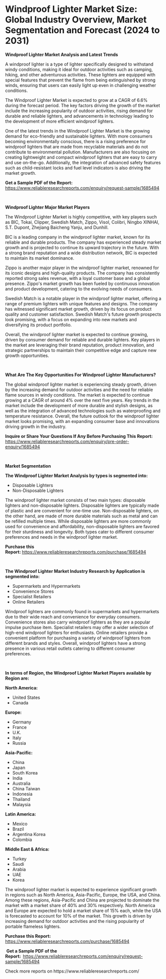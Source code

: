 <p><h1>Windproof Lighter Market Size: Global Industry Overview, Market Segmentation and Forecast (2024 to 2031)</h1></p><p><strong>Windproof Lighter Market Analysis and Latest Trends</strong></p>
<p><p>A windproof lighter is a type of lighter specifically designed to withstand windy conditions, making it ideal for outdoor activities such as camping, hiking, and other adventurous activities. These lighters are equipped with special features that prevent the flame from being extinguished by strong winds, ensuring that users can easily light up even in challenging weather conditions.</p><p>The Windproof Lighter Market is expected to grow at a CAGR of 6.6% during the forecast period. The key factors driving the growth of the market include the increasing popularity of outdoor activities, rising demand for durable and reliable lighters, and advancements in technology leading to the development of more efficient windproof lighters.</p><p>One of the latest trends in the Windproof Lighter Market is the growing demand for eco-friendly and sustainable lighters. With more consumers becoming environmentally conscious, there is a rising preference for windproof lighters that are made from recyclable materials and do not contribute to environmental pollution. Manufacturers are also focusing on creating lightweight and compact windproof lighters that are easy to carry and use on-the-go. Additionally, the integration of advanced safety features such as child-resistant locks and fuel level indicators is also driving the market growth.</p></p>
<p><strong>Get a Sample PDF of the Report:&nbsp;</strong> <a href="https://www.reliableresearchreports.com/enquiry/request-sample/1685494">https://www.reliableresearchreports.com/enquiry/request-sample/1685494</a></p>
<p>&nbsp;</p>
<p><strong>Windproof Lighter Major Market Players</strong></p>
<p><p>The Windproof Lighter Market is highly competitive, with key players such as BIC, Tokai, Clipper, Swedish Match, Zippo, Visol, Colibri, Ningbo XINHAI, S.T. Dupont, Zhejiang Baicheng Yanju, and Dunhill. </p><p>BIC is a leading company in the windproof lighter market, known for its reliable and durable products. The company has experienced steady market growth and is projected to continue its upward trajectory in the future. With a strong brand reputation and a wide distribution network, BIC is expected to maintain its market dominance.</p><p>Zippo is another major player in the windproof lighter market, renowned for its iconic designs and high-quality products. The company has consistently reported strong sales revenue, with a loyal customer base and a global presence. Zippo's market growth has been fueled by continuous innovation and product development, catering to the evolving needs of consumers.</p><p>Swedish Match is a notable player in the windproof lighter market, offering a range of premium lighters with unique features and designs. The company has witnessed significant market growth, driven by its focus on product quality and customer satisfaction. Swedish Match's future growth prospects look promising, with a focus on expanding into new markets and diversifying its product portfolio.</p><p>Overall, the windproof lighter market is expected to continue growing, driven by consumer demand for reliable and durable lighters. Key players in the market are leveraging their brand reputation, product innovation, and strategic partnerships to maintain their competitive edge and capture new growth opportunities.</p></p>
<p>&nbsp;</p>
<p><strong>What Are The Key Opportunities For Windproof Lighter Manufacturers?</strong></p>
<p><p>The global windproof lighter market is experiencing steady growth, driven by the increasing demand for outdoor activities and the need for reliable flame sources in windy conditions. The market is expected to continue growing at a CAGR of around 4% over the next five years. Key trends in the market include the development of more durable and stylish designs, as well as the integration of advanced technologies such as waterproofing and temperature resistance. Overall, the future outlook for the windproof lighter market looks promising, with an expanding consumer base and innovations driving growth in the industry.</p></p>
<p><strong>Inquire or Share Your Questions If Any Before Purchasing This Report:</strong> <a href="https://www.reliableresearchreports.com/enquiry/pre-order-enquiry/1685494">https://www.reliableresearchreports.com/enquiry/pre-order-enquiry/1685494</a></p>
<p>&nbsp;</p>
<p><strong>Market Segmentation</strong></p>
<p><strong>The Windproof Lighter Market Analysis by types is segmented into:</strong></p>
<p><ul><li>Disposable Lighters</li><li>Non-Disposable Lighters</li></ul></p>
<p><p>The windproof lighter market consists of two main types: disposable lighters and non-disposable lighters. Disposable lighters are typically made of plastic and are convenient for one-time use. Non-disposable lighters, on the other hand, are made of more durable materials such as metal and can be refilled multiple times. While disposable lighters are more commonly used for convenience and affordability, non-disposable lighters are favored for their sturdiness and longevity. Both types cater to different consumer preferences and needs in the windproof lighter market.</p></p>
<p><strong>Purchase this Report:&nbsp;</strong><a href="https://www.reliableresearchreports.com/purchase/1685494">https://www.reliableresearchreports.com/purchase/1685494</a></p>
<p>&nbsp;</p>
<p><strong>The Windproof Lighter Market Industry Research by Application is segmented into:</strong></p>
<p><ul><li>Supermarkets and Hypermarkets</li><li>Convenience Stores</li><li>Specialist Retailers</li><li>Online Retailers</li></ul></p>
<p><p>Windproof lighters are commonly found in supermarkets and hypermarkets due to their wide reach and convenience for everyday consumers. Convenience stores also carry windproof lighters as they are a popular impulse purchase item. Specialist retailers may offer a wider selection of high-end windproof lighters for enthusiasts. Online retailers provide a convenient platform for purchasing a variety of windproof lighters from different brands and styles. Overall, windproof lighters have a strong presence in various retail outlets catering to different consumer preferences.</p></p>
<p>&nbsp;</p>
<p><strong>In terms of Region, the Windproof Lighter Market Players available by Region are:</strong></p>
<p>
    <p> <strong> North America: </strong>
        <ul>
            <li>United States</li>
            <li>Canada</li>
        </ul>
        </p> 
    <p> <strong> Europe: </strong>
        <ul>
            <li>Germany</li>
            <li>France</li>
            <li>U.K.</li>
            <li>Italy</li>
            <li>Russia</li>
        </ul>
        </p> 
    <p> <strong> Asia-Pacific: </strong>
        <ul>
            <li>China</li>
            <li>Japan</li>
            <li>South Korea</li>
            <li>India</li>
            <li>Australia</li>
            <li>China Taiwan</li>
            <li>Indonesia</li>
            <li>Thailand</li>
            <li>Malaysia</li>
        </ul>
        </p> 
    <p> <strong> Latin America: </strong>
        <ul>
            <li>Mexico</li>
            <li>Brazil</li>
            <li>Argentina Korea</li>
            <li>Colombia</li>
        </ul>
        </p> 
    <p> <strong> Middle East & Africa: </strong>
        <ul>
            <li>Turkey</li>
            <li>Saudi</li>
            <li>Arabia</li>
            <li>UAE</li>
            <li>Korea</li>
        </ul>
    </p>
    </p>
<p><p>The windproof lighter market is expected to experience significant growth in regions such as North America, Asia-Pacific, Europe, the USA, and China. Among these regions, Asia-Pacific and China are projected to dominate the market with a market share of 40% and 30% respectively. North America and Europe are expected to hold a market share of 15% each, while the USA is forecasted to account for 10% of the market. This growth is driven by increasing demand for outdoor activities and the rising popularity of portable flameless lighters.</p></p>
<p><strong>Purchase this Report: </strong><a href="https://www.reliableresearchreports.com/purchase/1685494">https://www.reliableresearchreports.com/purchase/1685494</a></p>
<p>&nbsp;<strong>Get a Sample PDF of the Report:&nbsp;&nbsp;</strong><a href="https://www.reliableresearchreports.com/enquiry/request-sample/1685494">https://www.reliableresearchreports.com/enquiry/request-sample/1685494</a></p>
<p><strong></strong></p>
<p>Check more reports on https://www.reliableresearchreports.com/</p>